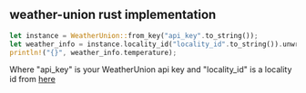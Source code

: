## weather-union rust implementation
```rust
let instance = WeatherUnion::from_key("api_key".to_string());
let weather_info = instance.locality_id("locality_id".to_string()).unwrap();
println!("{}", weather_info.temperature);
```
Where "api_key" is your WeatherUnion api key and "locality_id" is a locality id from [here](https://b.zmtcdn.com/data/file_assets/65fa362da3aa560a92f0b8aeec0dfda31713163042.pdf)